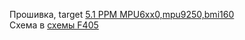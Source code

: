 Прошивка, target [5.1 PPM MPU6xx0,mpu9250,bmi160](./5.1%20PPM%20MPU6xx0%2Cmpu9250%2Cbmi160)  
Схема в [схемы F405](./схемы%20F405)  
